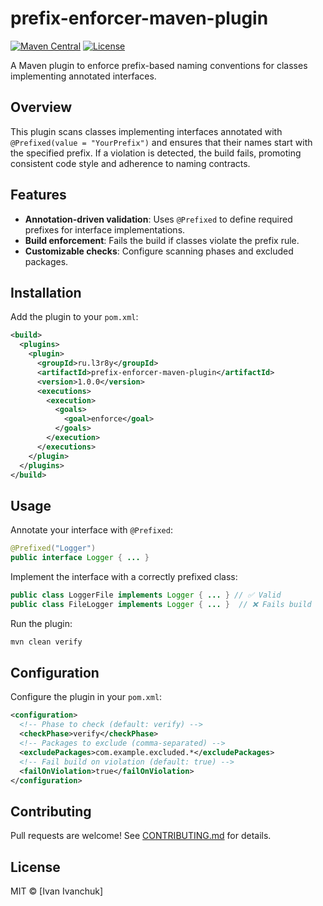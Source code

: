 # prefix-enforcer-maven-plugin

[![Maven Central](https://img.shields.io/maven-central/v/ru.l3r8y/prefix-enforcer-maven-plugin)](https://central.sonatype.com/artifact/ru.l3r8y/prefix-enforcer-maven-plugin)
[![License](https://img.shields.io/badge/license-MIT-blue)](https://opensource.org/license/mit)

A Maven plugin to enforce prefix-based naming conventions for classes
implementing annotated interfaces.

## Overview

This plugin scans classes implementing interfaces annotated with
`@Prefixed(value = "YourPrefix")` and ensures that their names start with the
specified prefix. If a violation is detected, the build fails, promoting
consistent code style and adherence to naming contracts.

## Features

* **Annotation-driven validation**: Uses `@Prefixed` to define required
prefixes for interface implementations.  
* **Build enforcement**: Fails the build if classes violate the prefix rule.  
* **Customizable checks**: Configure scanning phases and excluded packages.  

## Installation

Add the plugin to your `pom.xml`:

```xml
<build>
  <plugins>
    <plugin>
      <groupId>ru.l3r8y</groupId>
      <artifactId>prefix-enforcer-maven-plugin</artifactId>
      <version>1.0.0</version>
      <executions>
        <execution>
          <goals>
            <goal>enforce</goal>
          </goals>
        </execution>
      </executions>
    </plugin>
  </plugins>
</build>
```

## Usage

Annotate your interface with `@Prefixed`:  

```java
@Prefixed("Logger")
public interface Logger { ... }
```

Implement the interface with a correctly prefixed class:  

```java
public class LoggerFile implements Logger { ... } // ✅ Valid
public class FileLogger implements Logger { ... }  // ❌ Fails build
```

Run the plugin:  

```bash
mvn clean verify
```

## Configuration

Configure the plugin in your `pom.xml`:

```xml
<configuration>
  <!-- Phase to check (default: verify) -->
  <checkPhase>verify</checkPhase>
  <!-- Packages to exclude (comma-separated) -->
  <excludePackages>com.example.excluded.*</excludePackages>
  <!-- Fail build on violation (default: true) -->
  <failOnViolation>true</failOnViolation>
</configuration>
```

## Contributing

Pull requests are welcome! See [CONTRIBUTING.md](CONTRIBUTING.md) for details.

## License

MIT © [Ivan Ivanchuk]
